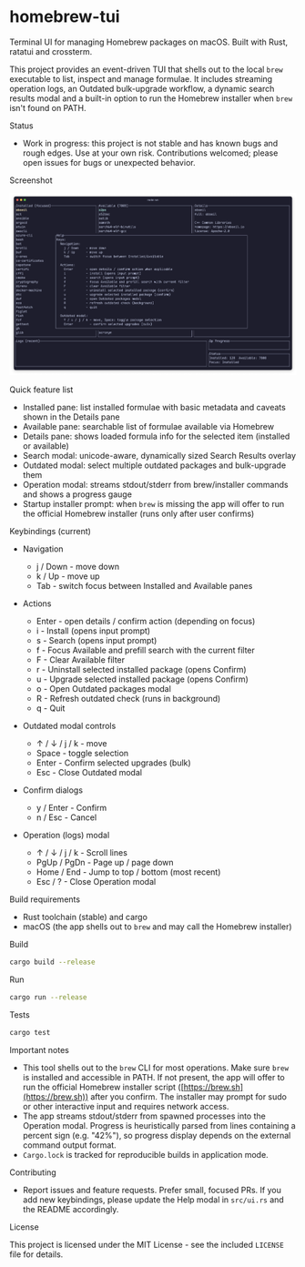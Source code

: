 # homebrew-tui

Terminal UI for managing Homebrew packages on macOS. Built with Rust, ratatui and crossterm.

This project provides an event-driven TUI that shells out to the local `brew` executable to
list, inspect and manage formulae. It includes streaming operation logs, an Outdated bulk-upgrade
workflow, a dynamic search results modal and a built-in option to run the Homebrew installer when
`brew` isn't found on PATH.

Status

- Work in progress: this project is not stable and has known bugs and rough edges. Use at your own
  risk. Contributions welcomed; please open issues for bugs or unexpected behavior.

Screenshot

![homebrew-tui screenshot](assets/screenshot.png)

Quick feature list

- Installed pane: list installed formulae with basic metadata and caveats shown in the Details pane
- Available pane: searchable list of formulae available via Homebrew
- Details pane: shows loaded formula info for the selected item (installed or available)
- Search modal: unicode-aware, dynamically sized Search Results overlay
- Outdated modal: select multiple outdated packages and bulk-upgrade them
- Operation modal: streams stdout/stderr from brew/installer commands and shows a progress gauge
- Startup installer prompt: when `brew` is missing the app will offer to run the official Homebrew installer (runs only after user confirms)

Keybindings (current)

- Navigation
  - j / Down        - move down
  - k / Up          - move up
  - Tab             - switch focus between Installed and Available panes

- Actions
  - Enter           - open details / confirm action (depending on focus)
  - i               - Install (opens input prompt)
  - s               - Search (opens input prompt)
  - f               - Focus Available and prefill search with the current filter
  - F               - Clear Available filter
  - r               - Uninstall selected installed package (opens Confirm)
  - u               - Upgrade selected installed package (opens Confirm)
  - o               - Open Outdated packages modal
  - R               - Refresh outdated check (runs in background)
  - q               - Quit

- Outdated modal controls
  - ↑ / ↓ / j / k   - move
  - Space           - toggle selection
  - Enter           - Confirm selected upgrades (bulk)
  - Esc             - Close Outdated modal

- Confirm dialogs
  - y / Enter       - Confirm
  - n / Esc         - Cancel

- Operation (logs) modal
  - ↑ / ↓ / j / k   - Scroll lines
  - PgUp / PgDn     - Page up / page down
  - Home / End      - Jump to top / bottom (most recent)
  - Esc / ?         - Close Operation modal

Build requirements

- Rust toolchain (stable) and cargo
- macOS (the app shells out to `brew` and may call the Homebrew installer)

Build

```sh
cargo build --release
```

Run

```sh
cargo run --release
```

Tests

```sh
cargo test
```

Important notes

- This tool shells out to the `brew` CLI for most operations. Make sure `brew` is installed and
  accessible in PATH. If not present, the app will offer to run the official Homebrew installer
  script ([https://brew.sh](https://brew.sh)) after you confirm. The installer may prompt for sudo or other
  interactive input and requires network access.
- The app streams stdout/stderr from spawned processes into the Operation modal. Progress is
  heuristically parsed from lines containing a percent sign (e.g. "42%"), so progress display
  depends on the external command output format.
- `Cargo.lock` is tracked for reproducible builds in application mode.

Contributing

- Report issues and feature requests. Prefer small, focused PRs. If you add new keybindings,
  please update the Help modal in `src/ui.rs` and the README accordingly.

License

This project is licensed under the MIT License - see the included `LICENSE` file for details.
